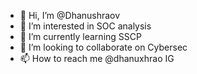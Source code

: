 - 👋 Hi, I’m @Dhanushraov
- 👀 I’m interested in SOC analysis
- 🌱 I’m currently learning SSCP
- 💞️ I’m looking to collaborate on Cybersec
- 📫 How to reach me @dhanuxhrao IG

<!---
Dhanushraov/Dhanushraov is a ✨ special ✨ repository because its `README.md` (this file) appears on your GitHub profile.
You can click the Preview link to take a look at your changes.
--->

